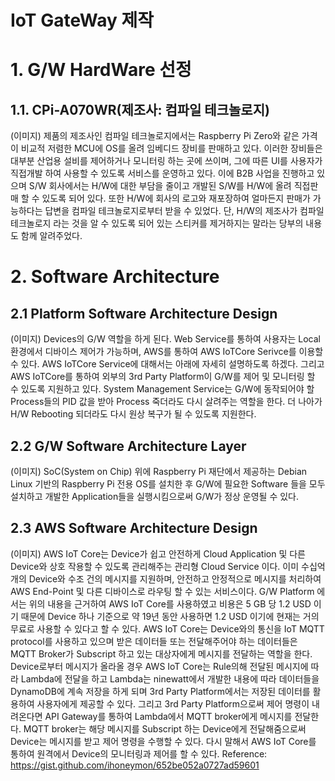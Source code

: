 IoT GateWay 제작
======================

# 1. G/W HardWare 선정
## 1.1. CPi-A070WR(제조사: 컴파일 테크놀로지)
(이미지)
제품의 제조사인 컴파일 테크놀로지에서는 Raspberry Pi Zero와 같은 가격이 비교적 저렴한 MCU에 OS를 올려 임베디드 장비를 판매하고 있다. 이러한 장비들은 대부분 산업용 설비를 제어하거나 모니터링 하는 곳에 쓰이며, 그에 따른 UI를 사용자가 직접개발 하여 사용할 수 있도록 서비스를 운영하고 있다. 
 이에 B2B 사업을 진행하고 있으며 S/W 회사에서는 H/W에 대한 부담을 줄이고 개발된 S/W를 H/W에 올려 직접판매 할 수 있도록 되어 있다. 또한 H/W에 회사의 로고와 재포장하여 얼마든지 판매가 가능하다는 답변을 컴파일 테크놀로지로부터 받을 수 있었다. 단, H/W의 제조사가 컴파일 테크놀로지 라는 것을 알 수 있도록 되어 있는 스티커를 제거하지는 말라는 당부의 내용도 함께 알려주었다.

# 2. Software Architecture
## 2.1 Platform Software Architecture Design
(이미지)
Devices의 G/W 역할을 하게 된다. Web Service를 통하여 사용자는 Local 환경에서 디바이스 제어가 가능하며, AWS를 통하여 AWS IoTCore Serivce를 이용할 수 있다. AWS IoTCore Service에 대해서는 아래에 자세히 설명하도록 하겠다. 그리고 AWS IoTCore를 통하여 외부의 3rd Party Platform이 G/W를 제어 및 모니터링 할 수 있도록 지원하고 있다. System Management Service는 G/W에 동작되어야 할 Process들의 PID 값을 받아 Process 죽더라도 다시 살려주는 역할을 한다. 더 나아가 H/W Rebooting 되더라도 다시 원상 복구가 될 수 있도록 지원한다.
## 2.2 G/W Software Architecture Layer
(이미지)
SoC(System on Chip) 위에 Raspberry Pi 재단에서 제공하는 Debian Linux 기반의 Raspberry Pi 전용 OS를 설치한 후 G/W에 필요한 Software 들을 모두 설치하고 개발한 Application들을 실행시킴으로써 G/W가 정상 운영될 수 있다.
## 2.3 AWS Software Architecture Design
(이미지)
AWS IoT Core는 Device가 쉽고 안전하게 Cloud Application 및 다른 Device와 상호 작용할 수 있도록 관리해주는 관리형 Cloud Service 이다. 이미 수십억 개의 Device와 수조 건의 메시지를 지원하며, 안전하고 안정적으로 메시지를 처리하여 AWS End-Point 및 다른 디바이스로 라우팅 할 수 있는 서비스이다.
G/W Platform 에서는 위의 내용을 근거하여 AWS IoT Core를 사용하였고 비용은 5 GB 당 1.2 USD 이기 때문에 Device 하나 기준으로 약 19년 동안 사용하면 1.2 USD 이기에 현재는 거의 무료로 사용할 수 있다고 할 수 있다.
AWS IoT Core는 Device와의 통신을 IoT MQTT protocol를 사용하고 있으며 받은 데이터들 또는 전달해주어야 하는 데이터들은 MQTT Broker가 Subscript 하고 있는 대상자에게 메시지를 전달하는 역할을 한다.
Device로부터 메시지가 올라올 경우 AWS IoT Core는 Rule의해 전달된 메시지에 따라 Lambda에 전달을 하고 Lambda는 ninewatt에서 개발한 내용에 따라 데이터들을 DynamoDB에 계속 저장을 하게 되며 3rd Party Platform에서는 저장된 데이터를 활용하여 사용자에게 제공할 수 있다. 그리고 3rd Party Platform으로써 제어 명령이 내려온다면 API Gateway를 통하여 Lambda에서 MQTT broker에게 메시지를 전달한다. MQTT broker는 해당 메시지를 Subscript 하는 Device에게 전달해줌으로써 Device는 메시지를 받고 제어 명령을 수행할 수 있다. 다시 말해서 AWS IoT Core를 통하여 원격에서 Device의 모니터링과 제어를 할 수 있다.
Reference: https://gist.github.com/ihoneymon/652be052a0727ad59601